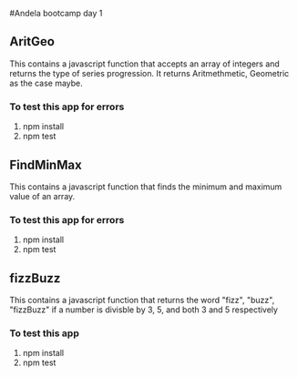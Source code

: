 #Andela bootcamp day 1

## AritGeo

This contains a javascript function that accepts an array of integers and returns the type of series progression. 
It returns Aritmethmetic, Geometric as the case maybe.
### To test this app for errors

1.  npm install
2.  npm test

## FindMinMax

This contains a javascript function that finds the minimum and maximum value of an array.

### To test this app for errors

1.  npm install
2.  npm test

## fizzBuzz

This contains a javascript function that returns the word "fizz", "buzz", "fizzBuzz" if a number is divisble by 3, 5, and both 3 and 5 respectively

### To test this app

1.  npm install
2.  npm test
